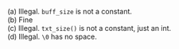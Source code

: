 (a) Illegal. ``buff_size`` is not a constant.  
(b) Fine  
(c) Illegal. ``txt_size()`` is not a constant, just an int.  
(d) Illegal. ``\0`` has no space.  
